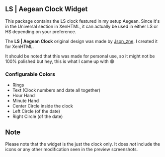 LS | Aegean Clock Widget
-----------------------------------

This package contains the LS clock featured in my setup Aegean. Since it's in the Universal section in XenHTML, it can actually be used in either LS or HS depending on your preference.

The **LS | Aegean Clock** original design was made by [Json_zne](https://twitter.com/Json_zne). I created it for XenHTML.

It should be noted that this was made for personal use, so it might not be 100% polished but hey, this is what I came up with 😁

### Configurable Colors

* Rings
* Text (Clock numbers and date all together)
* Hour Hand
* Minute Hand
* Center Circle inside the clock
* Left Circle (of the date)
* Right Circle (of the date)


Note
----

Please note that the widget is the just the clock only. It does *not* include the icons or any other modification seen in the preview screenshots.
